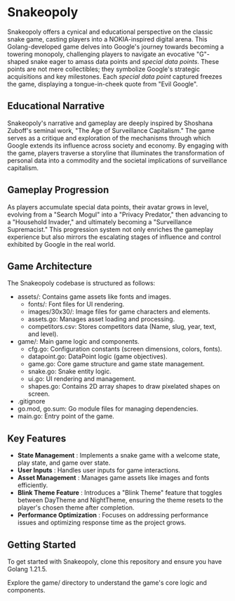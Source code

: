 # Snakeopoly

Snakeopoly offers a cynical and educational perspective on the classic snake game, casting players into a NOKIA-inspired digital arena. This Golang-developed game delves into Google's journey towards becoming a towering monopoly, challenging players to navigate an evocative "G"-shaped snake eager to amass data points and *special data points*. These points are not mere collectibles; they symbolize Google's strategic acquisitions and key milestones. Each *special data point* captured freezes the game, displaying a tongue-in-cheek quote from "Evil Google".

## Educational Narrative
Snakeopoly's narrative and gameplay are deeply inspired by Shoshana Zuboff's seminal work, "The Age of Surveillance Capitalism." The game serves as a critique and exploration of the mechanisms through which Google extends its influence across society and economy. By engaging with the game, players traverse a storyline that illuminates the transformation of personal data into a commodity and the societal implications of surveillance capitalism.

## Gameplay Progression
As players accumulate special data points, their avatar grows in level, evolving from a "Search Mogul" into a "Privacy Predator," then advancing to a "Household Invader," and ultimately becoming a "Surveillance Supremacist." This progression system not only enriches the gameplay experience but also mirrors the escalating stages of influence and control exhibited by Google in the real world.

## Game Architecture

The Snakeopoly codebase is structured as follows:
- assets/: Contains game assets like fonts and images.
    - fonts/: Font files for UI rendering.
    - images/30x30/: Image files for game characters and elements.
    - assets.go: Manages asset loading and processing.
    - competitors.csv: Stores competitors data (Name, slug, year, text, and level).
- game/: Main game logic and components.
    - cfg.go: Configuration constants (screen dimensions, colors, fonts).
    - datapoint.go: DataPoint logic (game objectives).
    - game.go: Core game structure and game state management.
    - snake.go: Snake entity logic.
    - ui.go: UI rendering and management.
    - shapes.go: Contains 2D array shapes to draw pixelated shapes on screen.
- .gitignore
- go.mod, go.sum: Go module files for managing dependencies.
- main.go: Entry point of the game.


## Key Features

- **State Management** : Implements a snake game with a welcome state, play state, and game over state.
- **User Inputs** : Handles user inputs for game interactions.
- **Asset Management** : Manages game assets like images and fonts efficiently.
- **Blink Theme Feature** : Introduces a "Blink Theme" feature that toggles between DayTheme and NightTheme, ensuring the theme resets to the player's chosen theme after completion.
- **Performance Optimization** : Focuses on addressing performance issues and optimizing response time as the project grows.

## Getting Started

To get started with Snakeopoly, clone this repository and ensure you have Golang 1.21.5.

Explore the game/ directory to understand the game's core logic and components.